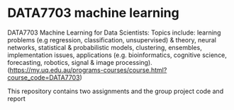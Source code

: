 # DATA7703 machine learning
DATA7703 Machine Learning for Data Scientists: Topics include: learning problems (e.g regression, classification, unsupervised) & theory, neural networks, statistical & probabilistic models, clustering, ensembles, implementation issues, applications (e.g. bioinformatics, cognitive science, forecasting, robotics, signal & image processing). (https://my.uq.edu.au/programs-courses/course.html?course_code=DATA7703) <br>

This repository contains two assignments and the group project code and report